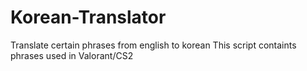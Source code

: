 # Korean-Translator
Translate certain phrases from english to korean
This script containts phrases used in Valorant/CS2
